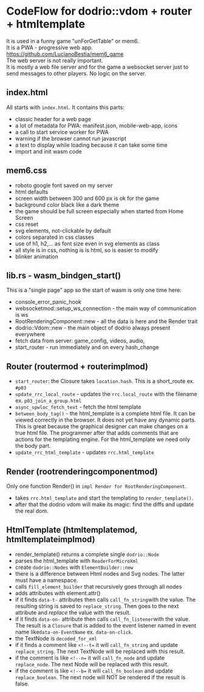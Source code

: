 
# CodeFlow for dodrio::vdom + router + htmltemplate

It is used in a funny game "unForGetTable" or mem6.  
It is a PWA - progressive web app.  
<https://github.com/LucianoBestia/mem6_game>  
The web server is not really important.  
It is mostly a web file server and for the game a websocket server
just to send messages to other players. No logic on the server.  

## index.html

All starts with `index.html`. It contains this parts:  

- classic header for a web page
- a lot of metadata for PWA: manifest.json, mobile-web-app, icons
- a call to start service worker for PWA
- warning if the browser cannot run javascript
- a text to display while loading because it can take some time
- import and init wasm code

## mem6.css

- roboto google font saved on my server
- html defaults
- screen width between 300 and 600 px is ok for the game
- background color black like a dark theme
- the game should be full screen especially when started from Home Screen
- css reset
- svg elements, not-clickable by default
- colors separated in css classes
- use of h1, h2,... as font size even in svg elements as class
- all style is in css, nothing is is html, so is easier to modify
- blinker animation

## lib.rs - wasm_bindgen_start()

This is a "single page" app so the start of wasm is only one time here:

- console_error_panic_hook
- websocketmod::setup_ws_connection - the main way of communication is ws
- RootRenderingComponent::new - all the data is here and the Render trait
- dodrio::Vdom::new - the main object of dodrio always present everywhere
- fetch data from server: game_config, videos, audio,
- start_router - run immediately and on every hash_change

## Router (routermod + routerimplmod)

- `start_router`: the Closure takes `location.hash`. This is a short_route ex. `#p03`
- `update_rrc_local_route` - updates the `rrc.local_route` with the filename ex. `p03_join_a_group.html`
- `async_spwloc_fetch_text` - fetch the html template
- `between_body_tag()` - the html_template is a complete html file. It can be viewed correctly in the browser. It does not yet have any dynamic parts. This is great because the graphical designer can make changes on a true html file. The programmer after that adds comments that are actions for the templating engine. For the html_template we need only the body part.
- `update_rrc_html_template` - updates `rrc.html_template`

## Render (rootrenderingcomponentmod)

Only one function Render() in `impl Render for RootRenderingComponent`.  

- takes `rrc.html_template` and start the templating to `render_template()`.
- after that the dodrio vdom will make its magic: find the diffs and update the real dom.

## HtmlTemplate (htmltemplatemod, htmltemplateimplmod)

- render_template() returns a complete single `dodrio::Node`
- parses the html_template with `ReaderForMicroXml`
- create `dodrio::Nodes` with `ElementBuilder::new`
- there is a difference between Html nodes and Svg nodes. The latter must have a namespace.
- calls `fill_element_builder` that recursively goes through all nodes
- adds attributes with element.attr()
- if it finds `data-t-` attributes then calls `call_fn_string`with the value. The resulting string is saved to `replace_string`. Then goes to the next attribute and *replace* the value with the result.
- if it finds `data-on-` attribute then calls `call_fn_listener`with the value. The result is a `Closure` that is added to the event listener named in event name like`data-on-EventName` ex. `data-on-click`.
- the TextNode is `decoded_for_xml`
- if it finds a comment like `<!--t=` it will `call_fn_string` and update `replace_string`. The next TextNode will be replaced with this result.
- if the comment is like `<!--n=` it will `call_fn_node` and update `replace_node`. The next Node will be replaced with this result.
- if the comment is like `<!--b=` it will `call_fn_boolean` and update `replace_boolean`. The next node will NOT be rendered if the result is false.

